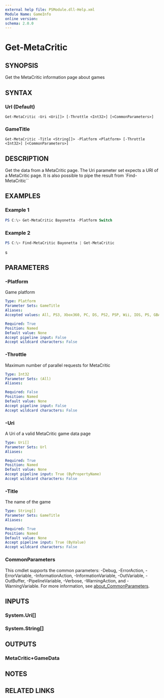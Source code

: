 ```yaml
---
external help file: PSModule.dll-Help.xml
Module Name: GameInfo
online version:
schema: 2.0.0
---
```


# Get-MetaCritic

## SYNOPSIS
Get the MetaCritic information page about games

## SYNTAX

### Url (Default)
```
Get-MetaCritic -Uri <Uri[]> [-Throttle <Int32>] [<CommonParameters>]
```

### GameTitle
```
Get-MetaCritic -Title <String[]> -Platform <Platform> [-Throttle <Int32>] [<CommonParameters>]
```

## DESCRIPTION
Get the data from a MetaCritic page. The Uri parameter set expects a URI of a MetaCritic page. 
It is also possible to pipe the result from `Find-MetaCritic``

## EXAMPLES

### Example 1
```powershell
PS C:\> Get-MetaCritic Bayonetta -Platform Switch
```

### Example 2
```powershell
PS C:\> Find-MetaCritic Bayonetta | Get-MetaCritic
```

s

## PARAMETERS

### -Platform
Game platform

```yaml
Type: Platform
Parameter Sets: GameTitle
Aliases:
Accepted values: All, PS3, Xbox360, PC, DS, PS2, PSP, Wii, IOS, PS, GBA, Xbox, GameCube, N64, Dreamcast, N3DS, PsVita, WiiU, PS4, XboxOne, PS5, Switch

Required: True
Position: Named
Default value: None
Accept pipeline input: False
Accept wildcard characters: False
```

### -Throttle
Maximum number of parallel requests for MetaCritic

```yaml
Type: Int32
Parameter Sets: (All)
Aliases:

Required: False
Position: Named
Default value: None
Accept pipeline input: False
Accept wildcard characters: False
```

### -Uri
A Uri of a valid MetaCritic game data page

```yaml
Type: Uri[]
Parameter Sets: Url
Aliases:

Required: True
Position: Named
Default value: None
Accept pipeline input: True (ByPropertyName)
Accept wildcard characters: False
```

### -Title
The name of the game

```yaml
Type: String[]
Parameter Sets: GameTitle
Aliases:

Required: True
Position: Named
Default value: None
Accept pipeline input: True (ByValue)
Accept wildcard characters: False
```

### CommonParameters
This cmdlet supports the common parameters: -Debug, -ErrorAction, -ErrorVariable, -InformationAction, -InformationVariable, -OutVariable, -OutBuffer, -PipelineVariable, -Verbose, -WarningAction, and -WarningVariable. For more information, see [about_CommonParameters](http://go.microsoft.com/fwlink/?LinkID=113216).

## INPUTS

### System.Uri[]

### System.String[]

## OUTPUTS

### MetaCritic+GameData

## NOTES

## RELATED LINKS
